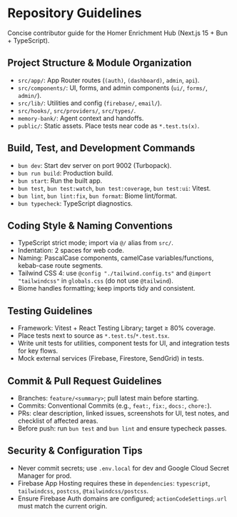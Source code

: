# Repository Guidelines

Concise contributor guide for the Homer Enrichment Hub (Next.js 15 + Bun + TypeScript).

## Project Structure & Module Organization
- `src/app/`: App Router routes (`(auth)`, `(dashboard)`, `admin`, `api`).
- `src/components/`: UI, forms, and admin components (`ui/`, `forms/`, `admin/`).
- `src/lib/`: Utilities and config (`firebase/`, `email/`).
- `src/hooks/`, `src/providers/`, `src/types/`.
- `memory-bank/`: Agent context and handoffs.
- `public/`: Static assets. Place tests near code as `*.test.ts(x)`.

## Build, Test, and Development Commands
- `bun dev`: Start dev server on port 9002 (Turbopack).
- `bun run build`: Production build.
- `bun start`: Run the built app.
- `bun test`, `bun test:watch`, `bun test:coverage`, `bun test:ui`: Vitest.
- `bun lint`, `bun lint:fix`, `bun format`: Biome lint/format.
- `bun typecheck`: TypeScript diagnostics.

## Coding Style & Naming Conventions
- TypeScript strict mode; import via `@/` alias from `src/`.
- Indentation: 2 spaces for web code.
- Naming: PascalCase components, camelCase variables/functions, kebab-case route segments.
- Tailwind CSS 4: use `@config "./tailwind.config.ts"` and `@import "tailwindcss"` in `globals.css` (do not use `@tailwind`).
- Biome handles formatting; keep imports tidy and consistent.

## Testing Guidelines
- Framework: Vitest + React Testing Library; target ≥ 80% coverage.
- Place tests next to source as `*.test.ts`/`*.test.tsx`.
- Write unit tests for utilities, component tests for UI, and integration tests for key flows.
- Mock external services (Firebase, Firestore, SendGrid) in tests.

## Commit & Pull Request Guidelines
- Branches: `feature/<summary>`; pull latest main before starting.
- Commits: Conventional Commits (e.g., `feat:`, `fix:`, `docs:`, `chore:`).
- PRs: clear description, linked issues, screenshots for UI, test notes, and checklist of affected areas.
- Before push: run `bun test` and `bun lint` and ensure typecheck passes.

## Security & Configuration Tips
- Never commit secrets; use `.env.local` for dev and Google Cloud Secret Manager for prod.
- Firebase App Hosting requires these in `dependencies`: `typescript`, `tailwindcss`, `postcss`, `@tailwindcss/postcss`.
- Ensure Firebase Auth domains are configured; `actionCodeSettings.url` must match the current origin.
